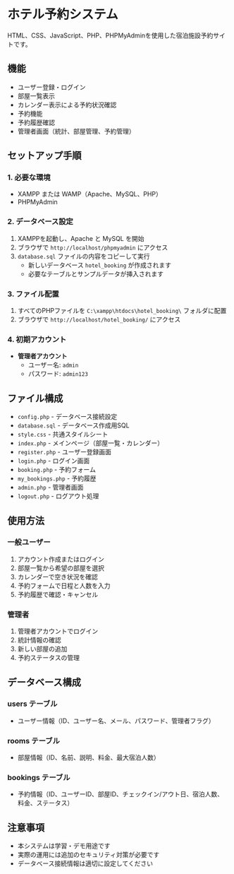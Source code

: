 # ホテル予約システム

HTML、CSS、JavaScript、PHP、PHPMyAdminを使用した宿泊施設予約サイトです。

## 機能

- ユーザー登録・ログイン
- 部屋一覧表示
- カレンダー表示による予約状況確認
- 予約機能
- 予約履歴確認
- 管理者画面（統計、部屋管理、予約管理）

## セットアップ手順

### 1. 必要な環境
- XAMPP または WAMP（Apache、MySQL、PHP）
- PHPMyAdmin

### 2. データベース設定
1. XAMPPを起動し、Apache と MySQL を開始
2. ブラウザで `http://localhost/phpmyadmin` にアクセス
3. `database.sql` ファイルの内容をコピーして実行
   - 新しいデータベース `hotel_booking` が作成されます
   - 必要なテーブルとサンプルデータが挿入されます

### 3. ファイル配置
1. すべてのPHPファイルを `C:\xampp\htdocs\hotel_booking\` フォルダに配置
2. ブラウザで `http://localhost/hotel_booking/` にアクセス

### 4. 初期アカウント
- **管理者アカウント**
  - ユーザー名: `admin`
  - パスワード: `admin123`

## ファイル構成

- `config.php` - データベース接続設定
- `database.sql` - データベース作成用SQL
- `style.css` - 共通スタイルシート
- `index.php` - メインページ（部屋一覧・カレンダー）
- `register.php` - ユーザー登録画面
- `login.php` - ログイン画面
- `booking.php` - 予約フォーム
- `my_bookings.php` - 予約履歴
- `admin.php` - 管理者画面
- `logout.php` - ログアウト処理

## 使用方法

### 一般ユーザー
1. アカウント作成またはログイン
2. 部屋一覧から希望の部屋を選択
3. カレンダーで空き状況を確認
4. 予約フォームで日程と人数を入力
5. 予約履歴で確認・キャンセル

### 管理者
1. 管理者アカウントでログイン
2. 統計情報の確認
3. 新しい部屋の追加
4. 予約ステータスの管理

## データベース構成

### users テーブル
- ユーザー情報（ID、ユーザー名、メール、パスワード、管理者フラグ）

### rooms テーブル
- 部屋情報（ID、名前、説明、料金、最大宿泊人数）

### bookings テーブル
- 予約情報（ID、ユーザーID、部屋ID、チェックイン/アウト日、宿泊人数、料金、ステータス）

## 注意事項

- 本システムは学習・デモ用途です
- 実際の運用には追加のセキュリティ対策が必要です
- データベース接続情報は適切に設定してください